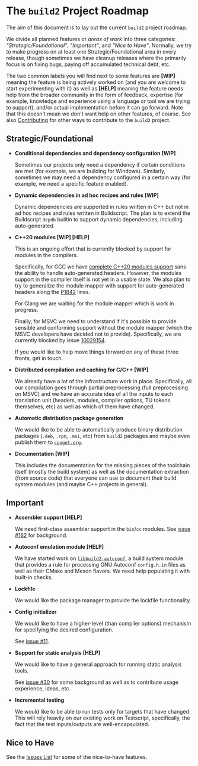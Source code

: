 # The `build2` Project Roadmap

The aim of this document is to lay out the current `build2` project roadmap.

We divide all planned features or *areas of work* into three categories:
*"Strategic/Foundational"*, *"Important"*, and *"Nice to Have"*. Normally, we
try to make progress on at least one Strategic/Foundational area in every
release, though sometimes we have cleanup releases where the primarily focus
is on fixing bugs, paying off accumulated technical debt, etc.

The two common labels you will find next to some features are **[WIP]**
meaning the feature is being actively worked on (and you are welcome to start
experimenting with it) as well as **[HELP]** meaning the feature needs help
from the broader community in the form of feedback, expertise (for example,
knowledge and experience using a language or tool we are trying to support),
and/or actual implementation before it can go forward. Note that this doesn't
mean we don't want help on other features, of course. See also
[Contributing](https://build2.org/community.xhtml#contribute) for other ways
to contribute to the `build2` project.


## Strategic/Foundational

- **Conditional dependencies and dependency configuration [WIP]**

  Sometimes our projects only need a dependency if certain conditions are met
  (for example, we are building for Windows). Similarly, sometimes we may need
  a dependency configured in a certain way (for example, we need a specific
  feature enabled).

- **Dynamic dependencies in ad hoc recipes and rules [WIP]**

  Dynamic dependencies are supported in rules written in C++ but not in ad hoc
  recipes and rules written in Buildscript. The plan is to extend the
  Buildscript `depdb` builtin to support dynamic dependencies, including
  auto-generated.

- **C++20 modules [WIP] [HELP]**

  This is an ongoing effort that is currently blocked by support for modules
  in the compilers.

  Specifically, for GCC we have [complete C++20 modules
  support](https://build2.org/blog/build2-cxx20-modules-gcc.xhtml) sans the
  ability to handle auto-generated headers. However, the modules support in
  the compiler itself is not yet in a usable state. We also plan to try to
  generalize the module mapper with support for auto-generated headers along
  the [P1842](https://wg21.link/P1842R0) lines.

  For Clang we are waiting for the module mapper which is work in progress.

  Finally, for MSVC we need to understand if it's possible to provide
  sensible and conforming support without the module mapper (which the MSVC
  developers have decided not to provide). Specifically, we are currently
  blocked by issue [10029154](https://developercommunity.visualstudio.com/t/scanDependencies-does-not-take-into-acc/10029154).

  If you would like to help move things forward on any of these three fronts,
  get in touch.

- **Distributed compilation and caching for C/C++ [WIP]**

  We already have a lot of the infrastructure work in place. Specifically, all
  our compilation goes through partial preprocessing (full preprocessing on
  MSVC) and we have an accurate idea of all the inputs to each translation
  unit (headers, modules, compiler options, TU tokens themselves, etc) as well
  as which of them have changed.

- **Automatic distribution package generation**

  We would like to be able to automatically produce binary distribution
  packages (`.deb`, `.rpm`, `.msi`, etc) from `build2` packages and maybe even
  publish them to [`cppget.org`](https://cppget.org).

- **Documentation [WIP]**

  This includes the documentation for the missing pieces of the toolchain
  itself (mostly the build system) as well as the documentation extraction
  (from source code) that everyone can use to document their build system
  modules (and maybe C++ projects in general).

## Important

- **Assembler support [HELP]**

  We need first-class assembler support in the `bin`/`cc` modules. See
  [issue #162](https://github.com/build2/build2/issues/162) for background.

- **Autoconf emulation module [HELP]**

  We have started work on
  [`libbuild2-autoconf`](https://github.com/build2/libbuild2-autoconf/), a
  build system module that provides a rule for processing GNU Autoconf
  `config.h.in` files as well as their CMake and Meson flavors. We need help
  populating it with built-in checks.

- **Lockfile**

  We would like the package manager to provide the lockfile functionality.

- **Config initializer**

  We would like to have a higher-level (than compiler options) mechanism for
  specifying the desired configuration.

  See [issue #11](https://github.com/build2/build2/issues/11).

- **Support for static analysis [HELP]**

  We would like to have a general approach for running static analysis tools.

  See [issue #30](https://github.com/build2/build2/issues/30) for some
  background as well as to contribute usage experience, ideas, etc.

- **Incremental testing**

  We would like to be able to run tests only for targets that have changed.
  This will rely heavily on our existing work on Testscript, specifically,
  the fact that the test inputs/outputs are well-encapsulated.


## Nice to Have

See the [Issues List](https://github.com/build2/build2/issues/) for some
of the nice-to-have features.
